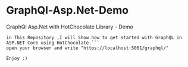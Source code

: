 # GraphQl-Asp.Net-Demo
GraphQl Asp.Net with HotChocolate Library - Demo
```
in This Repository ,I will Show how to get started with GraphQL in ASP.NET Core using HotChocolate.```
open your browser and write "https://localhost:5001/graphql/"

Enjoy :)
